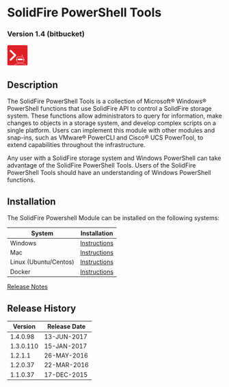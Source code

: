 # SolidFire PowerShell Tools

### Version 1.4 (bitbucket)

![logo](Install/product.png)

## Description

The SolidFire PowerShell Tools is a collection of Microsoft® Windows® PowerShell functions that use SolidFire API to control a SolidFire storage system. These functions allow administrators to query for information, make changes to objects in a storage system, and develop complex scripts on a single platform. Users can implement this module with other modules and snap-ins, such as VMware® PowerCLI and Cisco® UCS PowerTool, to extend capabilities throughout the infrastructure.

Any user with a SolidFire storage system and Windows PowerShell can take advantage of the SolidFire PowerShell Tools. Users of the SolidFire PowerShell Tools should have an understanding of Windows PowerShell functions.

## Installation

The SolidFire Powershell Module can be installed on the following systems:

| System                    | Installation                              |
|---------------------------|-------------------------------------------|
| Windows                   | [Instructions](docs/windows/README.md)    |
| Mac                       | [Instructions](docs/mac/README.md)        |
| Linux (Ubuntu/Centos)     | [Instructions](docs/linux/README.md)      |
| Docker                    | [Instructions](docs/docker/README.md)     |

[Release Notes](https://github.com/solidfire/PowerShell/blob/master/Install/NetApp_SolidFire_PowerShell_Tools_v1.4_Release_Notes.pdf)

## Release History

| Version      | Release Date   |
|--------------|----------------|
| 1.4.0.98     | 13-JUN-2017    |
| 1.3.0.110    | 15-JAN-2017 	| 
| 1.2.1.1      | 26-MAY-2016    |
| 1.2.0.37     | 22-MAR-2016    |
| 1.1.0.37     | 17-DEC-2015    |